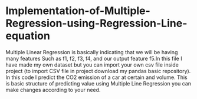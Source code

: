 # Implementation-of-Multiple-Regression-using-Regression-Line-equation
Multiple Linear Regression is basically indicating that we will be having many features Such as f1, f2, f3, f4, and our output feature f5.In this file I have made my own dataset but you can import your own csv file inside project (to import CSV file in project download my pandas basic repository). In this code I predict the CO2 emission of a car at certain  and volume. This is basic structure of predicting value using Multiple Line Regression you can make changes according to your need.
